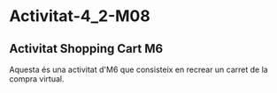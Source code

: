 # Activitat-4_2-M08

## Activitat Shopping Cart M6

Aquesta és una activitat d'M6 que consisteix en recrear un carret de la compra virtual.